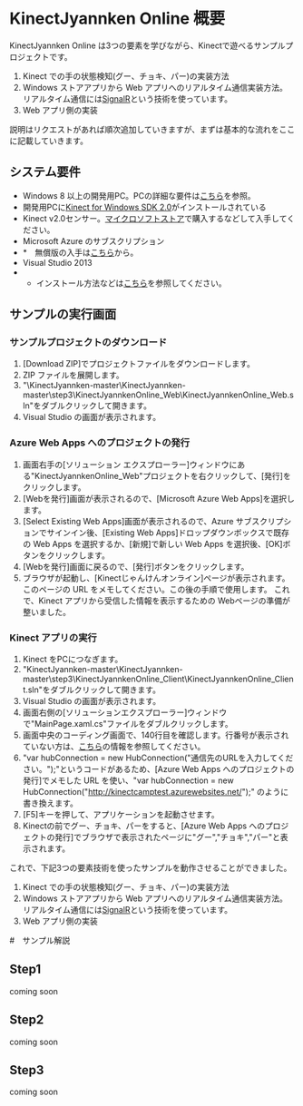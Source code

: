 # KinectJyannken Online 概要
KinectJyannken Online は3つの要素を学びながら、Kinectで遊べるサンプルプロジェクトです。

1. Kinect での手の状態検知(グー、チョキ、パー)の実装方法
2. Windows ストアアプリから Web アプリへのリアルタイム通信実装方法。リアルタイム通信には[SignalR](https://github.com/SignalR/SignalR)という技術を使っています。
3. Web アプリ側の実装

説明はリクエストがあれば順次追加していきますが、まずは基本的な流れをここに記載していきます。


## システム要件
* Windows 8 以上の開発用PC。PCの詳細な要件は[こちら](https://www.microsoft.com/en-us/download/details.aspx?id=44561)を参照。
* 開発用PCに[Kinect for Windows SDK 2.0](https://www.microsoft.com/en-us/download/details.aspx?id=44561)がインストールされている
* Kinect v2.0センサー。[マイクロソフトストア](http://www.microsoftstore.com/store/msjp/ja_JP/home)で購入するなどして入手してください。
* Microsoft Azure のサブスクリプション
* *　無償版の入手は[こちら](http://azure.microsoft.com/ja-jp/pricing/free-trial/)から。
* Visual Studio 2013
* * インストール方法などは[こちら](http://nt-d.hatenablog.com/entry/2014/09/02/002216)を参照してください。

## サンプルの実行画面
### サンプルプロジェクトのダウンロード
1. [Download ZIP]でプロジェクトファイルをダウンロードします。
2. ZIP ファイルを展開します。
3. "\KinectJyannken-master\KinectJyannken-master\step3\KinectJyannkenOnline_Web\KinectJyannkenOnline_Web.sln"をダブルクリックして開きます。
4. Visual Studio の画面が表示されます。

### Azure Web Apps へのプロジェクトの発行
1. 画面右手の[ソリューション エクスプローラー]ウィンドウにある"KinectJyannkenOnline_Web"プロジェクトを右クリックして、[発行]をクリックします。
2. [Webを発行]画面が表示されるので、[Microsoft Azure Web Apps]を選択します。
3. [Select Existing Web Apps]画面が表示されるので、Azure サブスクリプションでサインイン後、[Existing Web Apps]ドロップダウンボックスで既存の Web Apps を選択するか、[新規]で新しい Web Apps を選択後、[OK]ボタンをクリックします。
4. [Webを発行]画面に戻るので、[発行]ボタンをクリックします。
5. ブラウザが起動し、[Kinectじゃんけんオンライン]ページが表示されます。このページの URL をメモしてください。この後の手順で使用します。
これで、Kinect アプリから受信した情報を表示するための Webページの準備が整いました。

### Kinect アプリの実行
1. Kinect をPCにつなぎます。
2. "KinectJyannken-master\KinectJyannken-master\step3\KinectJyannkenOnline_Client\KinectJyannkenOnline_Client.sln"をダブルクリックして開きます。
3. Visual Studio の画面が表示されます。
4. 画面右側の[ソリューションエクスプローラー]ウィンドウで"MainPage.xaml.cs"ファイルをダブルクリックします。
5. 画面中央のコーディング画面で、140行目を確認します。行番号が表示されていない方は、[こちら](https://msdn.microsoft.com/ja-jp/library/ms165340.aspx)の情報を参照してください。
6. "var hubConnection = new HubConnection("通信先のURLを入力してください。");"というコードがあるため、[Azure Web Apps へのプロジェクトの発行]でメモした URL を使い、"var hubConnection = new HubConnection("http://kinectcamptest.azurewebsites.net/");" のように書き換えます。
7. [F5]キーを押して、アプリケーションを起動させます。
8. Kinectの前でグー、チョキ、パーをすると、[Azure Web Apps へのプロジェクトの発行]でブラウザで表示されたページに"グー","チョキ","パー"と表示されます。

これで、下記3つの要素技術を使ったサンプルを動作させることができました。

1. Kinect での手の状態検知(グー、チョキ、パー)の実装方法
2. Windows ストアアプリから Web アプリへのリアルタイム通信実装方法。リアルタイム通信には[SignalR](https://github.com/SignalR/SignalR)という技術を使っています。
3. Web アプリ側の実装

#　サンプル解説
## Step1
coming soon

## Step2
coming soon

## Step3
coming soon


